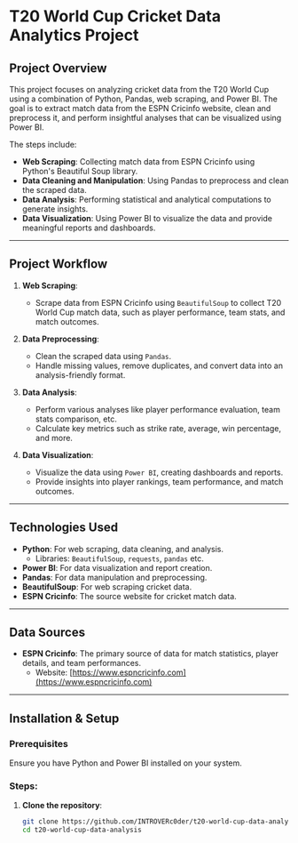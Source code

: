 # T20 World Cup Cricket Data Analytics Project

## Project Overview

This project focuses on analyzing cricket data from the T20 World Cup using a combination of Python, Pandas, web scraping, and Power BI. The goal is to extract match data from the ESPN Cricinfo website, clean and preprocess it, and perform insightful analyses that can be visualized using Power BI.

The steps include:
- **Web Scraping**: Collecting match data from ESPN Cricinfo using Python's Beautiful Soup library.
- **Data Cleaning and Manipulation**: Using Pandas to preprocess and clean the scraped data.
- **Data Analysis**: Performing statistical and analytical computations to generate insights.
- **Data Visualization**: Using Power BI to visualize the data and provide meaningful reports and dashboards.

---

## Project Workflow

1. **Web Scraping**: 
   - Scrape data from ESPN Cricinfo using `BeautifulSoup` to collect T20 World Cup match data, such as player performance, team stats, and match outcomes.
   
2. **Data Preprocessing**:
   - Clean the scraped data using `Pandas`.
   - Handle missing values, remove duplicates, and convert data into an analysis-friendly format.
   
3. **Data Analysis**:
   - Perform various analyses like player performance evaluation, team stats comparison, etc.
   - Calculate key metrics such as strike rate, average, win percentage, and more.

4. **Data Visualization**:
   - Visualize the data using `Power BI`, creating dashboards and reports.
   - Provide insights into player rankings, team performance, and match outcomes.

---

## Technologies Used

- **Python**: For web scraping, data cleaning, and analysis.
  - Libraries: `BeautifulSoup`, `requests`, `pandas` etc.
- **Power BI**: For data visualization and report creation.
- **Pandas**: For data manipulation and preprocessing.
- **BeautifulSoup**: For web scraping cricket data.
- **ESPN Cricinfo**: The source website for cricket match data.

---

## Data Sources

- **ESPN Cricinfo**: The primary source of data for match statistics, player details, and team performances.
  - Website: [https://www.espncricinfo.com](https://www.espncricinfo.com)

---

## Installation & Setup

### Prerequisites
Ensure you have Python and Power BI installed on your system.

### Steps:
1. **Clone the repository**:
   ```bash
   git clone https://github.com/INTROVERc0der/t20-world-cup-data-analysis.git
   cd t20-world-cup-data-analysis
